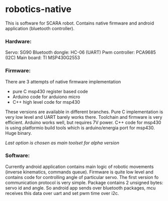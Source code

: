 # robotics-native

This is software for SCARA robot.
Contains native firmware and android application (bluetooth controller).


### Hardware:

Servo: SG90
Bluetooth dongle: HC-06 (UART)
Pwm controller: PCA9685 (I2C)
Main board: TI MSP430G2553


### Firmware:

There are 3 attempts of native firmware implementation
- pure C msp430 register based code
- Arduino code for arduiono micro
- C++ high level code for msp430

These versions are available in different branches.
Pure C implementation is very low level and UART barely works there. Toolchain and firmware is very efficient.
Arduino works well, but requires 7V power.
C++ code for msp430 is using platformio build tools which is arduino/energia port for msp430. Huge binary.

_Last option is chosen as main toolset for alpha version_


### Software:

Currently android application contains main logic of robotic movements (inverse kinematics, commands queue).
Firmware is quite low level and contains code for controlling angle of particular servo.
The first version fo communication protocol is very simple. Package contains 2 unsigned bytes: servo id and angle.
So android app sends over bluetooth packages, mcu receives this data over uart and set pwm time over i2c.

